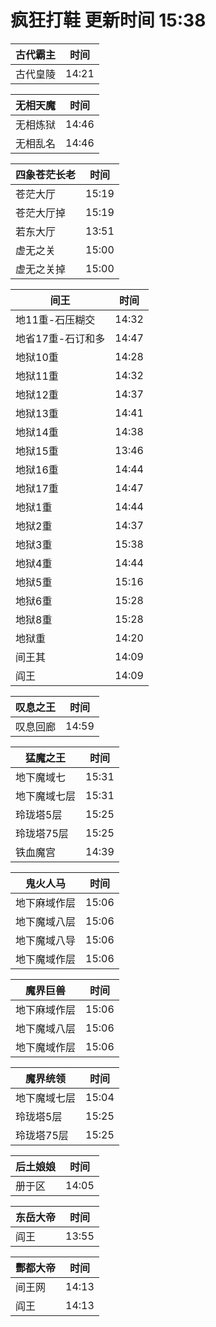 # 疯狂打鞋 更新时间 15:38

| 古代霸主   | 时间    |
|--------|-------|
| 古代皇陵 | 14:21 |

| 无相天魔   | 时间    |
|--------|-------|
| 无相炼狱 | 14:46 |
| 无相乱名 | 14:46 |

| 四象苍茫长老   | 时间    |
|--------|-------|
| 苍茫大厅 | 15:19 |
| 苍茫大厅掉 | 15:19 |
| 若东大厅 | 13:51 |
| 虚无之关 | 15:00 |
| 虚无之关掉 | 15:00 |

| 间王   | 时间    |
|--------|-------|
| 地11重-石压糊交 | 14:32 |
| 地省17重-石订和多 | 14:47 |
| 地狱10重 | 14:28 |
| 地狱11重 | 14:32 |
| 地狱12重 | 14:37 |
| 地狱13重 | 14:41 |
| 地狱14重 | 14:38 |
| 地狱15重 | 13:46 |
| 地狱16重 | 14:44 |
| 地狱17重 | 14:47 |
| 地狱1重 | 14:44 |
| 地狱2重 | 14:37 |
| 地狱3重 | 15:38 |
| 地狱4重 | 14:44 |
| 地狱5重 | 15:16 |
| 地狱6重 | 15:28 |
| 地狱8重 | 15:28 |
| 地狱重 | 14:20 |
| 间王其 | 14:09 |
| 阎王 | 14:09 |

| 叹息之王   | 时间    |
|--------|-------|
| 叹息回廊 | 14:59 |

| 猛魔之王   | 时间    |
|--------|-------|
| 地下魔域七 | 15:31 |
| 地下魔域七层 | 15:31 |
| 玲珑塔5层 | 15:25 |
| 玲珑塔75层 | 15:25 |
| 铁血魔宫 | 14:39 |

| 鬼火人马   | 时间    |
|--------|-------|
| 地下麻域作层 | 15:06 |
| 地下魔域八层 | 15:06 |
| 地下魔域八导 | 15:06 |
| 地下魔域作层 | 15:06 |

| 魔界巨兽   | 时间    |
|--------|-------|
| 地下麻域作层 | 15:06 |
| 地下魔域八层 | 15:06 |
| 地下魔域作层 | 15:06 |

| 魔界统领   | 时间    |
|--------|-------|
| 地下魔域七层 | 15:04 |
| 玲珑塔5层 | 15:25 |
| 玲珑塔75层 | 15:25 |

| 后土娘娘   | 时间    |
|--------|-------|
| 册于区 | 14:05 |

| 东岳大帝   | 时间    |
|--------|-------|
| 阎王 | 13:55 |

| 酆都大帝   | 时间    |
|--------|-------|
| 间王网 | 14:13 |
| 阎王 | 14:13 |
